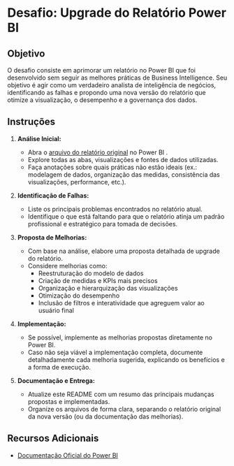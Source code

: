 # Desafio: Upgrade do Relatório Power BI

## Objetivo

O desafio consiste em aprimorar um relatório no Power BI que foi desenvolvido sem seguir as melhores práticas de Business Intelligence. Seu objetivo é agir como um verdadeiro analista de inteligência de negócios, identificando as falhas e propondo uma nova versão do relatório que otimize a visualização, o desempenho e a governança dos dados.

## Instruções

1. **Análise Inicial:**  
   - Abra o [arquivo do relatório original](relatorio-financeiro-desafio.pbix) no Power BI .  
   - Explore todas as abas, visualizações e fontes de dados utilizadas.  
   - Faça anotações sobre quais práticas não estão ideais (ex.: modelagem de dados, organização das medidas, consistência das visualizações, performance, etc.).

2. **Identificação de Falhas:**  
   - Liste os principais problemas encontrados no relatório atual.  
   - Identifique o que está faltando para que o relatório atinja um padrão profissional e estratégico para tomada de decisões.

3. **Proposta de Melhorias:**  
   - Com base na análise, elabore uma proposta detalhada de upgrade do relatório.  
   - Considere melhorias como:  
     - Reestruturação do modelo de dados  
     - Criação de medidas e KPIs mais precisos  
     - Organização e hierarquização das visualizações  
     - Otimização do desempenho  
     - Inclusão de filtros e interatividade que agreguem valor ao usuário final

4. **Implementação:**  
   - Se possível, implemente as melhorias propostas diretamente no Power BI.  
   - Caso não seja viável a implementação completa, documente detalhadamente cada melhoria sugerida, explicando os benefícios e a forma de execução.

5. **Documentação e Entrega:**  
   - Atualize este README com um resumo das principais mudanças propostas e implementadas.  
   - Organize os arquivos de forma clara, separando o relatório original da nova versão (ou da documentação das melhorias).

## Recursos Adicionais

- [Documentação Oficial do Power BI](https://docs.microsoft.com/pt-br/power-bi/)